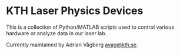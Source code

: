 # KTH Laser Physics Devices
This is a collection of Python/MATLAB scripts used to control various hardware or analyze data in our laser lab.

Currently maintained by Adrian Vågberg [avag@kth.se](mailto:avag@kth.se).

